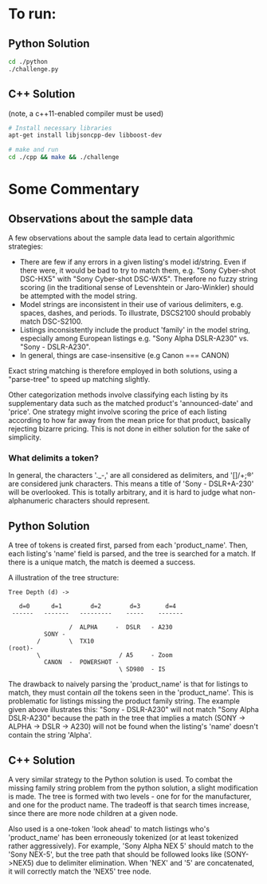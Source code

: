 # To run:
## Python Solution

```sh
cd ./python
./challenge.py
```

## C++ Solution
(note, a c++11-enabled compiler must be used)
```sh
# Install necessary libraries
apt-get install libjsoncpp-dev libboost-dev

# make and run
cd ./cpp && make && ./challenge
```

# Some Commentary

## Observations about the sample data

A few observations about the sample data lead to certain
algorithmic strategies:

* There are few if any errors in a given listing's model
  id/string. Even if there were, it would be bad to try to match them,
  e.g. "Sony Cyber-shot DSC-HX5" with "Sony Cyber-shot
  DSC-WX5". Therefore no fuzzy string scoring (in the traditional
  sense of Levenshtein or Jaro-Winkler) should be attempted with the
  model string. 
* Model strings are inconsistent in their use of various delimiters,
  e.g. spaces, dashes, and periods. To illustrate, DSCS2100 should
  probably match DSC-S2100.
* Listings inconsistently include the product 'family' in the model
  string, especially among European listings e.g. "Sony Alpha
  DSLR-A230" vs. "Sony - DSLR-A230".
* In general, things are case-insensitive (e.g Canon === CANON)

Exact string matching is therefore employed in both solutions, using a
"parse-tree" to speed up matching slightly.

Other categorization methods involve classifying each listing by
its supplementary data such as the matched product's 'announced-date'
and 'price'. One strategy might involve scoring the price of each
listing according to how far away from the mean price for that
product, basically rejecting bizarre pricing. This is not done in
either solution for the sake of simplicity.

### What delimits a token?
In general, the characters '._-,' are all considered as delimiters,
and '[]/+;®' are considered junk characters. This means a title of
'Sony - DSLR+A-230' will be overlooked. This is totally arbitrary, and
it is hard to judge what non-alphanumeric characters should represent.

## Python Solution

A tree of tokens is created first, parsed from each
'product_name'. Then, each listing's 'name' field is parsed, and the
tree is searched for a match. If there is a unique match, the match is
deemed a success.

A illustration of the tree structure:
```
Tree Depth (d) ->

   d=0      d=1        d=2        d=3       d=4
 ------   -------   ---------    -----    -------

                 /  ALPHA     -  DSLR   - A230 
          SONY -
        /        \  TX10
(root)-
        \                      / A5     - Zoom        
          CANON  -  POWERSHOT - 
                               \ SD980  - IS
```


The drawback to naively parsing the 'product_name' is that for
listings to match, they must contain *all* the tokens seen in the
'product_name'. This is problematic for listings missing the product
family string. The example given above illustrates this: "Sony -
DSLR-A230" will not match "Sony Alpha DSLR-A230" because the path in
the tree that implies a match (SONY -> ALPHA -> DSLR -> A230) will not
be found when the listing's 'name' doesn't contain the string
'Alpha'. 

## C++ Solution

A very similar strategy to the Python solution is used. To combat the
missing family string problem from the python solution, a slight
modification is made. The tree is formed with two levels - one for
for the manufacturer, and one for the product name. The tradeoff is
that search times increase, since there are more node children at a
given node.

Also used is a one-token 'look ahead' to match listings who's
'product_name' has been erroneously tokenized (or at least tokenized
rather aggressively). For example, 'Sony Alpha NEX 5' should match to
the 'Sony NEX-5', but the tree path that should be followed looks like
(SONY->NEX5) due to delimiter elimination. When 'NEX' and '5' are
concatenated, it will correctly match the 'NEX5' tree node.

